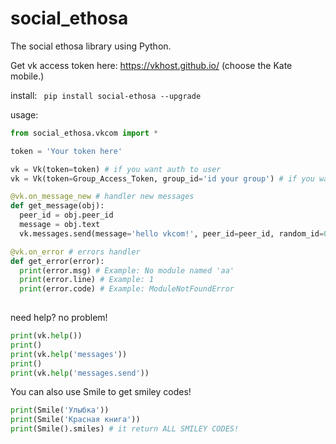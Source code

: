 # social_ethosa
The social ethosa library using Python.

Get vk access token here:
https://vkhost.github.io/ (choose the Kate mobile.)

install:
`
pip install social-ethosa --upgrade`

usage:
```python
from social_ethosa.vkcom import *

token = 'Your token here'

vk = Vk(token=token) # if you want auth to user
vk = Vk(token=Group_Access_Token, group_id='id your group') # if you want auth to group

@vk.on_message_new # handler new messages
def get_message(obj):
  peer_id = obj.peer_id
  message = obj.text
  vk.messages.send(message='hello vkcom!', peer_id=peer_id, random_id=0)

@vk.on_error # errors handler
def get_error(error):
  print(error.msg) # Example: No module named 'aa'
  print(error.line) # Example: 1
  print(error.code) # Example: ModuleNotFoundError
  
```

need help? no problem!
```python
print(vk.help())
print()
print(vk.help('messages'))
print()
print(vk.help('messages.send'))
```

You can also use Smile to get smiley codes!
```python
print(Smile('Улыбка'))
print(Smile('Красная книга'))
print(Smile().smiles) # it return ALL SMILEY CODES!
```

